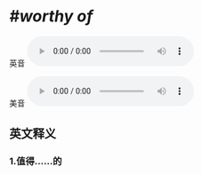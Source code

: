 # ***\#worthy of*** 
英音
<audio src="./media/worthy of1_AAC.aac" controls="controls"></audio>

美音
<audio src="./media/worthy of1_AAC.aac" controls="controls"></audio>



  

英文释义
---
### 1.**值得……的**  


